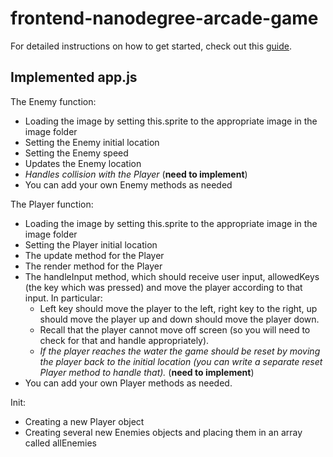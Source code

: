 frontend-nanodegree-arcade-game
===============================


For detailed instructions on how to get started, check out this [guide](https://docs.google.com/document/d/1v01aScPjSWCCWQLIpFqvg3-vXLH2e8_SZQKC8jNO0Dc/pub?embedded=true).


## Implemented app.js

The Enemy function:

- Loading the image by setting this.sprite to the appropriate image in the image folder
- Setting the Enemy initial location
- Setting the Enemy speed
- Updates the Enemy location
- *Handles collision with the Player* (**need to implement**)
- You can add your own Enemy methods as needed


The Player function:
- Loading the image by setting this.sprite to the appropriate image in the image folder
- Setting the Player initial location
- The update method for the Player
- The render method for the Player
- The handleInput method, which should receive user input, allowedKeys (the key which was pressed) and move the player according to that input. In particular:
  - Left key should move the player to the left, right key to the right, up should move the player up and down should move the player down.
  - Recall that the player cannot move off screen (so you will need to check for that and handle appropriately).
  - *If the player reaches the water the game should be reset by moving the player back to the initial location (you can write a separate reset Player method to handle that).*  (**need to implement**)
- You can add your own Player methods as needed.


Init:
- Creating a new Player object
- Creating several new Enemies objects and placing them in an array called allEnemies